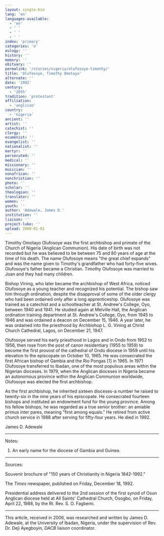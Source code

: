 ```yaml
---
layout: single-bio
lang: 'en'
languages-available:
  - 'en'
  - ' '
  - ' '
  - ' '
index: 'primary'
categories: 'o'
eulogy: ''
history: ''
memory: ''
obituary: ''
permalink: '/stories/nigeria/olufosoye-timothy/'
title: 'Olufosoye, Timothy Omotayo'
alternate: ''
date: '1992'
century:
  - '20th'
tradition: 'protestant'
affiliation:
  - 'anglican'
country:
  - 'nigeria'
ancient: ''
artist: ''
catechist: ''
clergy: ''
ecumenist: ''
evangelist: ''
nationalist: ''
martyr: ''
persecuted: ''
medical: ''
missionary: ''
musician: ''
nonafrican: ''
nonchristian: ''
photo: ''
scholar: ''
theologian: ''
translator: ''
women: ''
youth: ''
author: 'Adewale, James D.'
institution: ''
liaison: ''
project-luke: ''
upload: 2000-01-01
---
```



Timothy Omotayo Olufosoye was the first archbishop and primate of the Church of Nigeria (Anglican Communion).  His date of birth was not recorded but he was believed to be between 75 and 80 years of age at the time of his death. The name Olufosoye means "the great chief expands" and was the name given to Timothy's grandfather who had forty-five wives. Olufosoye's father became a Christian. Timothy Olufosoye was married to Joan and they had many children.

Bishop Vining, who later became the archbishop of West Africa, noticed Olufosoye as a young teacher and recognized his potential. The bishop saw him through ordination, despite the disapproval of some of the older clergy who had been ordained only after a long apprenticeship. Olufosoye was trained as a catechist and a schoolteacher at St. Andrew's College, Oyo, between 1940 and 1941. He studied again at Melville Hall, the Anglican ordination training department at St. Andrew's College, Oyo, from 1945 to 1946 and was ordained a deacon on December 15, 1946. A year later, he was ordained into the priesthood by Archbishop L. G. Vining at Christ Church Cathedral, Lagos, on December 21, 1947.

Olufosoye served his early priesthood in Lagos and in Ondo from 1952 to 1956, then rose from the post of canon residentiary (1955 to 1959) to become the first provost of the cathedral of Ondo diocese in 1959 until his elevation to the episcopate on October 10, 1965. He was consecrated the first African bishop of Gambia and the Rio Pongas [1] in 1965. In 1971 Olufosoye transferred to Ibadan, one of the most populous areas within the Nigerian dioceses. In 1979, when the Anglican dioceses in Nigeria became an autonomous province within the Anglican Communion worldwide, Olufosoye was elected the first archbishop.

As the first archbishop, he inherited sixteen dioceses-a number he raised to twenty-six in the nine years of his episcopate. He consecrated fourteen bishops and instituted an endowment fund for the young province. Among his fellow bishops, he was regarded as a true senior brother: an amiable primus inter pares, meaning "first among equals." He retired from active church service in 1988 after serving for fifty-four years. He died in 1992.

James D. Adewale

---

Notes:

1. An early name for the diocese of Gambia and Guinea.

---

Sources:

Souvenir brochure of "150 years of Christianity in Nigeria 1842-1992."

The *Times* newspaper, published on Friday, December 18, 1992.

Presidential address delivered to the 2nd session of the first synod of Osun Anglican diocese held at All Saints' Cathedral Church, Osogbo, on Friday, April 22, 1988, by the Rt. Rev. S. O. Fagbemi.

---

This article, received in 2006, was researched and written by James D. Adewale, at the University of Ibadan, Nigeria, under the supervision of Rev. Dr. Deji Ayegboyin, *DACB* liaison coordinator.